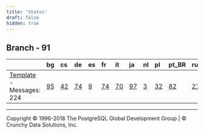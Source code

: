 ```yaml
---
title: 'Status'
draft: false
hidden: true
---
```


## Branch - 91

<table>
  <thead>
    <tr>
      <th></th>
      <th style="text-align: left;">bg</th>
      <th style="text-align: left;">cs</th>
      <th style="text-align: left;">de</th>
      <th style="text-align: left;">es</th>
      <th style="text-align: left;">fr</th>
      <th style="text-align: left;">it</th>
      <th style="text-align: left;">ja</th>
      <th style="text-align: left;">nl</th>
      <th style="text-align: left;">pl</th>
      <th style="text-align: left;">pt_BR</th>
      <th style="text-align: left;">ru</th>
      <th style="text-align: left;">sr</th>
      <th style="text-align: left;">tr</th>
      <th style="text-align: left;">zh_CN</th>
      <th style="text-align: left;">zh_TW</th>
    </tr>
  </thead>

  <tbody>
    <tr>
      <td><a href="po/91-messages.pot">Template</a> - Messages: 224</td>
      <td><a href="po/91-bg.po">95</a></td>
      <td><a href="po/91-cs.po">42</a></td>
      <td><a href="po/91-de.po">74</a></td>
      <td><a href="po/91-es.po">9</a></td>
      <td><a href="po/91-fr.po">74</a></td>
      <td><a href="po/91-it.po">70</a></td>
      <td><a href="po/91-ja.po">97</a></td>
      <td><a href="po/91-nl.po">3</a></td>
      <td><a href="po/91-pl.po">32</a></td>
      <td><a href="po/91-pt_BR.po">82</a></td>
      <td><a href="po/91-ru.po">21</a></td>
      <td><a href="po/91-sr.po">82</a></td>
      <td><a href="po/91-tr.po">82</a></td>
      <td><a href="po/91-zh_CN.po">55</a></td>
      <td><a href="po/91-zh_TW.po">55</a></td>
    </tr>
  </tbody>
</table>

* * * * *

Copyright © 1996-2018 The PostgreSQL Global Development Group | © Crunchy Data Solutions, Inc.

